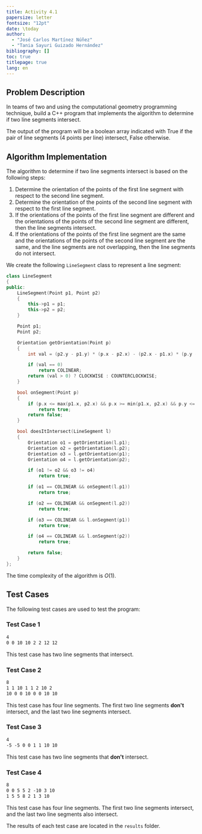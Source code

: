 ```yaml
---
title: Activity 4.1
papersize: letter
fontsize: "12pt"
date: \today
author:
  - "José Carlos Martínez Núñez"
  - "Tania Sayuri Guizado Hernández"
bibliography: []
toc: true
titlepage: true
lang: en
---
```


## Problem Description

In teams of two and using the computational geometry programming technique, build a C++ program that implements the algorithm to determine if two line segments intersect.

The output of the program will be a boolean array indicated with True if the pair of line segments (4 points per line) intersect, False otherwise.

## Algorithm Implementation

The algorithm to determine if two line segments intersect is based on the following steps:

1. Determine the orientation of the points of the first line segment with respect to the second line segment.
2. Determine the orientation of the points of the second line segment with respect to the first line segment.
3. If the orientations of the points of the first line segment are different and the orientations of the points of the second line segment are different, then the line segments intersect.
4. If the orientations of the points of the first line segment are the same and the orientations of the points of the second line segment are the same, and the line segments are not overlapping, then the line segments do not intersect.

We create the following `LineSegment` class to represent a line segment:

```cpp
class LineSegment
{
public:
    LineSegment(Point p1, Point p2)
    {
        this->p1 = p1;
        this->p2 = p2;
    }

    Point p1;
    Point p2;

    Orientation getOrientation(Point p)
    {
        int val = (p2.y - p1.y) * (p.x - p2.x) - (p2.x - p1.x) * (p.y - p2.y);

        if (val == 0)
            return COLINEAR;
        return (val > 0) ? CLOCKWISE : COUNTERCLOCKWISE;
    }

    bool onSegment(Point p)
    {
        if (p.x <= max(p1.x, p2.x) && p.x >= min(p1.x, p2.x) && p.y <= max(p1.y, p2.y) && p.y >= min(p1.y, p2.y))
            return true;
        return false;
    }

    bool doesItIntersect(LineSegment l)
    {
        Orientation o1 = getOrientation(l.p1);
        Orientation o2 = getOrientation(l.p2);
        Orientation o3 = l.getOrientation(p1);
        Orientation o4 = l.getOrientation(p2);

        if (o1 != o2 && o3 != o4)
            return true;

        if (o1 == COLINEAR && onSegment(l.p1))
            return true;

        if (o2 == COLINEAR && onSegment(l.p2))
            return true;

        if (o3 == COLINEAR && l.onSegment(p1))
            return true;

        if (o4 == COLINEAR && l.onSegment(p2))
            return true;

        return false;
    }
};
```

The time complexity of the algorithm is $O(1)$.

## Test Cases

The following test cases are used to test the program:

### Test Case 1

```txt
4
0 0 10 10 2 2 12 12
```

This test case has two line segments that intersect.

### Test Case 2

```txt
8
1 1 10 1 1 2 10 2
10 0 0 10 0 0 10 10
```

This test case has four line segments. The first two line segments **don't** intersect, and the last two line segments intersect.

### Test Case 3

```txt
4
-5 -5 0 0 1 1 10 10
```

This test case has two line segments that **don't** intersect.

### Test Case 4

```txt
8
0 0 5 5 2 -10 3 10
1 5 5 8 2 1 3 10
```

This test case has four line segments. The first two line segments intersect, and the last two line segments also intersect.

The results of each test case are located in the `results` folder.
